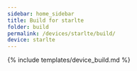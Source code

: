 ```yaml
---
sidebar: home_sidebar
title: Build for starlte
folder: build
permalink: /devices/starlte/build/
device: starlte
---
```

{% include templates/device_build.md %}
